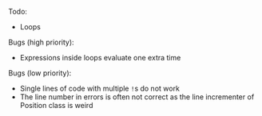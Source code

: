 Todo:
* Loops

Bugs (high priority):
* Expressions inside loops evaluate one extra time

Bugs (low priority):
* Single lines of code with multiple `!`s do not work
* The line number in errors is often not correct as the line incrementer of Position class is weird